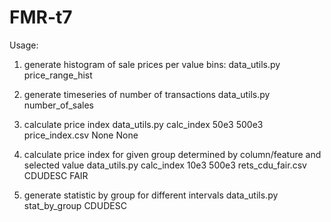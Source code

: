 # FMR-t7

Usage: 

 1) generate histogram of sale prices per value bins:
                      data_utils.py price_range_hist 

 2)  generate timeseries of number of transactions 
                      data_utils.py number_of_sales

 3)  calculate price index
                      data_utils.py calc_index 50e3 500e3 price_index.csv None None 

 4)  calculate price index for given group determined by column/feature and selected value
                      data_utils.py calc_index 10e3 500e3 rets_cdu_fair.csv CDUDESC FAIR 

 5)  generate statistic by group for different intervals 
                      data_utils.py stat_by_group CDUDESC 


